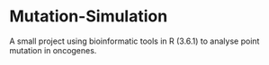 # Mutation-Simulation
A small project using bioinformatic tools in R (3.6.1) to analyse point mutation in oncogenes.
